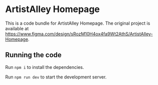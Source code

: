 
  # ArtistAlley Homepage

  This is a code bundle for ArtistAlley Homepage. The original project is available at https://www.figma.com/design/sRozM10H4ox4fa9Wt2AthS/ArtistAlley-Homepage.

  ## Running the code

  Run `npm i` to install the dependencies.

  Run `npm run dev` to start the development server.
  